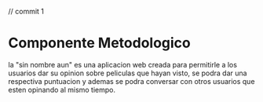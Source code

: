 
// commit 1

# Componente Metodologico
<p> 
la "sin nombre aun" es una aplicacion web creada para permitirle a los usuarios dar su opinion sobre peliculas que hayan visto, se podra dar una respectiva puntuacion y ademas se podra conversar con otros usuarios que esten opinando al mismo tiempo.





